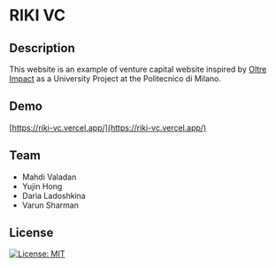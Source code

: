 # RIKI VC
## Description
This website is an example of venture capital website inspired by [Oltre Impact](https://www.oltreimpact.com/) as a University Project at the Politecnico di Milano.
## Demo
[https://riki-vc.vercel.app/](https://riki-vc.vercel.app/)

## Team
- Mahdi Valadan
- Yujin Hong
- Daria Ladoshkina
- Varun Sharman

## License
[![License: MIT](https://img.shields.io/badge/License-MIT-yellow.svg)](https://opensource.org/licenses/MIT)

 
